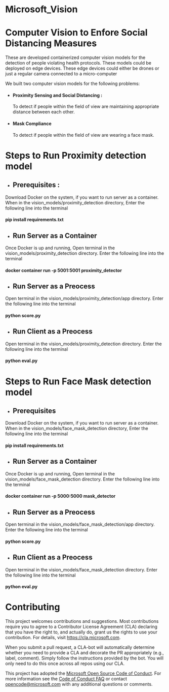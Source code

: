# Microsoft_Vision



# Computer Vision to Enfore Social Distancing Measures

These are developed containerized computer vision models for the detection of people violating health protocols. These models could be deployed on edge devices. These edge devices could either be drones or just a regular camera connected to a micro-computer

We built two computer vision models for the following problems:	

* #### Proximity Sensing and Social Distancing :
    To detect if people within the field of view are maintaining appropriate distance between each other.
* #### Mask Compliance
    To detect if people within the field of view are wearing a face mask.

# Steps to Run Proximity detection model

* ## Prerequisites :
Download Docker on the system, if you want to run server as a container.
When in the vision_models/proximity_detection directory,
Enter the following line into the terminal
#### pip install requirements.txt

* ## Run Server as a Container
Once Docker is up and running,
Open terminal in the vision_models/proximity_detection directory.
Enter the following line into the terminal
#### docker container run -p 5001:5001 proximity_detector

* ## Run Server as a Preocess
Open terminal in the vision_models/proximity_detection/app directory.
Enter the following line into the terminal
#### python score.py

* ## Run Client as a Preocess
Open terminal in the vision_models/proximity_detection directory.
Enter the following line into the terminal
#### python eval.py

# Steps to Run Face Mask detection model

* ## Prerequisites
Download Docker on the system, if you want to run server as a container.
When in the vision_models/face_mask_detection directory,
Enter the following line into the terminal
#### pip install requirements.txt

* ## Run Server as a Container
Once Docker is up and running,
Open terminal in the vision_models/face_mask_detection directory.
Enter the following line into the terminal
#### docker container run -p 5000:5000 mask_detector

* ## Run Server as a Preocess
Open terminal in the vision_models/face_mask_detection/app directory.
Enter the following line into the terminal
#### python score.py

* ## Run Client as a Preocess
Open terminal in the vision_models/face_mask_detection directory.
Enter the following line into the terminal
#### python eval.py

# Contributing

This project welcomes contributions and suggestions.  Most contributions require you to agree to a
Contributor License Agreement (CLA) declaring that you have the right to, and actually do, grant us
the rights to use your contribution. For details, visit https://cla.microsoft.com.

When you submit a pull request, a CLA-bot will automatically determine whether you need to provide
a CLA and decorate the PR appropriately (e.g., label, comment). Simply follow the instructions
provided by the bot. You will only need to do this once across all repos using our CLA.

This project has adopted the [Microsoft Open Source Code of Conduct](https://opensource.microsoft.com/codeofconduct/).
For more information see the [Code of Conduct FAQ](https://opensource.microsoft.com/codeofconduct/faq/) or
contact [opencode@microsoft.com](mailto:opencode@microsoft.com) with any additional questions or comments.
